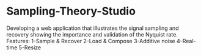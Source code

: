 # Sampling-Theory-Studio
Developing a web application that illustrates the signal sampling and recovery showing the importance and
validation of the Nyquist rate.
Features:
1-Sample & Recover
2-Load & Compose
3-Additive noise
4-Real-time
5-Resize
